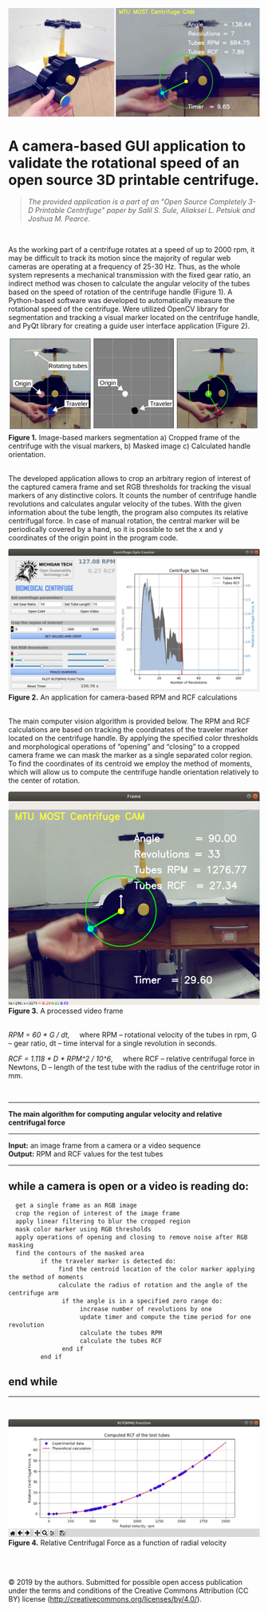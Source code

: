 ![alt text](images/Fig_0.jpg)

# A camera-based GUI application to validate the rotational speed of an open source 3D printable centrifuge.

 >*The provided application is a part of an "Open Source Completely 3-D Printable Centrifuge" paper by Salil S. Sule, Aliaksei L. Petsiuk and Joshua M. Pearce.*
<br/>

As the working part of a centrifuge rotates at a speed of up to 2000 rpm, it may be difficult to track its motion since the majority of regular web cameras are operating at a frequency of 25-30 Hz. Thus, as the whole system represents a mechanical transmission with the fixed gear ratio, an indirect method was chosen to calculate the angular velocity of the tubes based on the speed of rotation of the centrifuge handle (Figure 1). A Python-based software was developed to automatically measure the rotational speed of the centrifuge. Were utilized OpenCV library for segmentation and tracking a visual marker located on the centrifuge handle, and PyQt library for creating a guide user interface application (Figure 2).

![alt text](images/Fig_1.JPG)
**Figure 1.** Image-based markers segmentation a) Cropped frame of the centrifuge with the
visual markers, b) Masked image c) Calculated handle orientation. 
<br/>
<br/>

The developed application allows to crop an arbitrary region of interest of the captured camera frame and set RGB thresholds for tracking the visual markers of any distinctive colors. It counts the number of centrifuge handle revolutions and calculates angular velocity of the tubes. With the given information about the tube length, the program also computes its relative centrifugal force. In case of manual rotation, the central marker will be periodically covered by a hand, so it is possible to set the x and y coordinates of the origin point in the program code.

![alt text](images/Fig_2.png)
**Figure 2.** An application for camera-based RPM and RCF calculations
<br/>
<br/>

The main computer vision algorithm is provided below. The RPM and RCF calculations are based on tracking the coordinates of the traveler marker located on the centrifuge handle. By applying the specified color thresholds and morphological operations of “opening” and “closing” to a cropped camera frame we can mask the marker as a single separated color region. To find the coordinates of its centroid we employ the method of moments, which will allow us to compute the centrifuge handle orientation relatively to the center of rotation.

![alt text](images/Fig_3.png)
**Figure 3.** A processed video frame
<br/>
<br/>

*RPM = 60 * G / dt,* &nbsp;&nbsp;&nbsp;&nbsp;where RPM – rotational velocity of the tubes in rpm, G – gear ratio, dt – time interval for a single
revolution in seconds.

*RCF = 1.118 * D * RPM^2 / 10^6*, &nbsp;&nbsp;&nbsp;&nbsp;where RCF – relative centrifugal force in Newtons, D – length of the test tube with the radius of the centrifuge rotor in mm.

<br/>

- - - -
**The main algorithm for computing angular velocity and relative centrifugal force**
- - - -
**Input:** an image frame from a camera or a video sequence <br/>
**Output:** RPM and RCF values for the test tubes <br/>
- - - -
while a camera is open or a video is reading do:
---
      get a single frame as an RGB image
      crop the region of interest of the image frame
      apply linear filtering to blur the cropped region
      mask color marker using RGB thresholds
      apply operations of opening and closing to remove noise after RGB masking
      find the contours of the masked area
             if the traveler marker is detected do:
                  find the centroid location of the color marker applying the method of moments
                  calculate the radius of rotation and the angle of the centrifuge arm
                   if the angle is in a specified zero range do:
                        increase number of revolutions by one
                        update timer and compute the time period for one revolution
                        calculate the tubes RPM
                        calculate the tubes RCF
                   end if
             end if
end while
---
- - - -

<br/>

![alt text](images/Fig_4.png)
**Figure 4.** Relative Centrifugal Force as a function of radial velocity

<br/>
<br/>


© 2019 by the authors. Submitted for possible open access publication under the terms and conditions of the Creative Commons Attribution (CC BY) license (http://creativecommons.org/licenses/by/4.0/). 
&nbsp; 
<br/> &nbsp;



